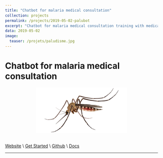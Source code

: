 ```yaml
---
title: "Chatbot for malaria medical consultation"
collection: projects
permalink: /projects/2019-05-02-palubot
excerpt: "Chatbot for malaria medical consultation training with medical content"
data: 2019-05-02
image:
  teaser: /projets/paludisme.jpg
---
```


# Chatbot for malaria medical consultation


<div align="center">
<img src="https://raw.githubusercontent.com/armelsoubeiga/neweb/main/images/projets/paludisme.jpg" style="height:150px; width:300px;" />
</div><br />

[Website](https://palubot.herokuapp.com/) \ [Get Started](https://palubot.herokuapp.com/) \ [Github](https://github.com/armelsoubeiga/PaluBot) \ [Docs]() 

------



